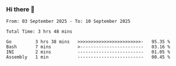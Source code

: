 ### Hi there 👋

<!--
**zhumeme/zhumeme** is a ✨ _special_ ✨ repository because its `README.md` (this file) appears on your GitHub profile.

Here are some ideas to get you started:

- 🔭 I’m currently working on ...
- 🌱 I’m currently learning ...
- 👯 I’m looking to collaborate on ...
- 🤔 I’m looking for help with ...
- 💬 Ask me about ...
- 📫 How to reach me: ...
- 😄 Pronouns: ...
- ⚡ Fun fact: ...
-->

<!--START_SECTION:waka-->

```all_time
From: 03 September 2025 - To: 10 September 2025

Total Time: 3 hrs 48 mins

Go         3 hrs 38 mins   >>>>>>>>>>>>>>>>>>>>>>>>-   95.35 %
Bash       7 mins          >------------------------   03.16 %
INI        2 mins          -------------------------   01.05 %
Assembly   1 min           -------------------------   00.45 %
```

<!--END_SECTION:waka-->
